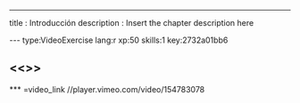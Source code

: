 ---
title       : Introducción
description : Insert the chapter description here




--- type:VideoExercise lang:r xp:50 skills:1 key:2732a01bb6
## <<<New Exercise>>>


*** =video_link
//player.vimeo.com/video/154783078
